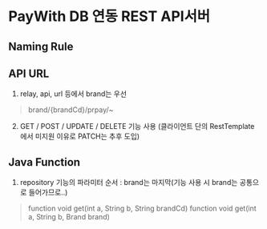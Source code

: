 PayWith DB 연동 REST API서버
==========================

Naming Rule
-----------
## API URL
1. relay, api, url 등에서 brand는 우선
> brand/{brandCd}/prpay/~
2. GET / POST / UPDATE / DELETE 기능 사용 (클라이언트 단의 RestTemplate 에서 미지원 이유로 PATCH는 추후 도입)

## Java Function
1. repository 기능의 파라미터 순서 : brand는 마지막(기능 사용 시 brand는 공통으로 들어가므로..)
> function void get(int a, String b, String brandCd)
> function void get(int a, String b, Brand brand)
